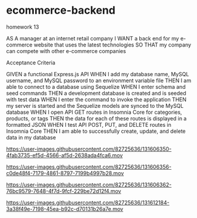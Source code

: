 # ecommerce-backend
homework 13

AS A manager at an internet retail company
I WANT a back end for my e-commerce website that uses the latest technologies
SO THAT my company can compete with other e-commerce companies


Acceptance Criteria

GIVEN a functional Express.js API
WHEN I add my database name, MySQL username, and MySQL password to an environment variable file
THEN I am able to connect to a database using Sequelize
WHEN I enter schema and seed commands
THEN a development database is created and is seeded with test data
WHEN I enter the command to invoke the application
THEN my server is started and the Sequelize models are synced to the MySQL database
WHEN I open API GET routes in Insomnia Core for categories, products, or tags
THEN the data for each of these routes is displayed in a formatted JSON
WHEN I test API POST, PUT, and DELETE routes in Insomnia Core
THEN I am able to successfully create, update, and delete data in my database



https://user-images.githubusercontent.com/82725636/131606350-4fab3735-ef5d-4566-af5d-2638ada4fca6.mov


https://user-images.githubusercontent.com/82725636/131606356-c0de48f4-7179-4861-8797-7199b4997b28.mov


https://user-images.githubusercontent.com/82725636/131606362-76bc9579-7648-4f7d-9fcf-229be72d12f4.mov


https://user-images.githubusercontent.com/82725636/131612184-3a38f49e-7198-45ea-b92c-d70131b26a7e.mov

```

